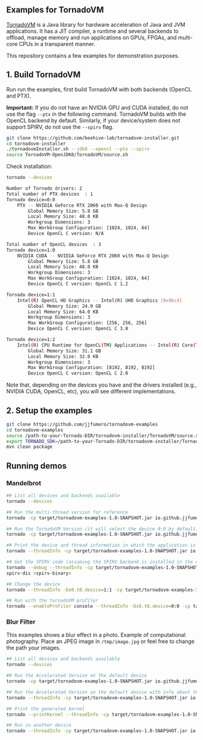 ## Examples for TornadoVM 

[TornadoVM](https://github.com/beehive-lab/TornadoVM) is a Java library for hardware acceleration of Java and JVM applications. 
It has a JIT compiler, a runtime and several backends to offload, manage memory and run applications on GPUs, FPGAs, and multi-core CPUs in a transparent manner. 

This repository contains a few examples for demonstration purposes. 

## 1. Build TornadoVM

Run run the examples, first build TornadoVM with both backends (OpenCL and PTX).


**Important:** If you do not have an NVIDIA GPU and CUDA installed, do not use the flag `--ptx` in the following command. 
TornadoVM builds with the OpenCL backend by default. 
Similarly, if your device/system does not support SPIRV, do not use the `--spirv` flag. 


```bash
git clone https://github.com/beehive-lab/tornadovm-installer.git 
cd tornadovm-installer
./tornadovmInstaller.sh --jdk8 --opencl --ptx --spirv
source TornadoVM-OpenJDK8/TornadoVM/source.sh
```

Check installation:

```bash
tornado --devices

Number of Tornado drivers: 2
Total number of PTX devices  : 1
Tornado device=0:0
	PTX -- NVIDIA GeForce RTX 2060 with Max-Q Design
		Global Memory Size: 5.8 GB
		Local Memory Size: 48.0 KB
		Workgroup Dimensions: 3
		Max WorkGroup Configuration: [1024, 1024, 64]
		Device OpenCL C version: N/A

Total number of OpenCL devices  : 3
Tornado device=1:0
	NVIDIA CUDA -- NVIDIA GeForce RTX 2060 with Max-Q Design
		Global Memory Size: 5.8 GB
		Local Memory Size: 48.0 KB
		Workgroup Dimensions: 3
		Max WorkGroup Configuration: [1024, 1024, 64]
		Device OpenCL C version: OpenCL C 1.2

Tornado device=1:1
	Intel(R) OpenCL HD Graphics -- Intel(R) UHD Graphics [0x9bc4]
		Global Memory Size: 24.9 GB
		Local Memory Size: 64.0 KB
		Workgroup Dimensions: 3
		Max WorkGroup Configuration: [256, 256, 256]
		Device OpenCL C version: OpenCL C 3.0

Tornado device=1:2
	Intel(R) CPU Runtime for OpenCL(TM) Applications -- Intel(R) Core(TM) i9-10885H CPU @ 2.40GHz
		Global Memory Size: 31.1 GB
		Local Memory Size: 32.0 KB
		Workgroup Dimensions: 3
		Max WorkGroup Configuration: [8192, 8192, 8192]
		Device OpenCL C version: OpenCL C 2.0
```


Note that, depending on the devices you have and the drivers installed (e.g., NVIDIA CUDA, OpenCL, etc), you will see different implementations. 



## 2. Setup the examples

```bash
git clone https://github.com/jjfumero/tornadovm-examples
cd tornadovm-examples
source /path-to-your-Tornado-DIR/tornadovm-installer/TornadoVM/source.sh
export TORNADO_SDK=/path-to-your-Tornado-DIR/tornadovm-installer/TornadoVM-OpenJDK8/TornadoVM/bin/sdk
mvn clean package
```

## Running demos

### Mandelbrot


```bash
## List all devices and backends available 
tornado --devices 

## Run the multi-thread version for reference 
tornado -cp target/tornadovm-examples-1.0-SNAPSHOT.jar io.github.jjfumero.Mandelbrot --mt

## Run the TornadoVM Version (it will select the device 0:0 by default)
tornado -cp target/tornadovm-examples-1.0-SNAPSHOT.jar io.github.jjfumero.Mandelbrot --tornado

## Print the device and thread information in which the application is running
tornado --threadInfo -cp target/tornadovm-examples-1.0-SNAPSHOT.jar io.github.jjfumero.Mandelbrot --tornado

## Get the SPIRV code (assuming the SPIRV backend is installed in the device 0:0)
tornado --debug --threadInfo -cp target/tornadovm-examples-1.0-SNAPSHOT.jar io.github.jjfumero.Mandelbrot --tornado
spirv-dis <spirv-binary> 

## Change the device
tornado --threadInfo -Ds0.t0.device=1:1 -cp target/tornadovm-examples-1.0-SNAPSHOT.jar io.github.jjfumero.Mandelbrot --tornado

## Run with the tornadoVM profiler
tornado --enableProfiler console --threadInfo -Ds0.t0.device=0:0 -cp target/tornadovm-examples-1.0-SNAPSHOT.jar io.github.jjfumero.Mandelbrot --tornado
```


### Blur Filter

This examples shows a blur effect in a photo. Example of computational photography. 
Place an JPEG image in `/tmp/image.jpg` or feel free to change the path your images. 


```bash
## List all devices and backends available 
tornado --devices 

## Run the Accelerated Version on the default device 
tornado -cp target/tornadovm-examples-1.0-SNAPSHOT.jar io.github.jjfumero.BlurFilter --tornado

## Run the Accelerated Version on the default device with info about the accelerator 
tornado --threadInfo -cp target/tornadovm-examples-1.0-SNAPSHOT.jar io.github.jjfumero.BlurFilter --tornado

## Print the generated kernel
tornado --printKernel --threadInfo -cp target/tornadovm-examples-1.0-SNAPSHOT.jar io.github.jjfumero.BlurFilter --tornado

## Run in another device
tornado --threadInfo -cp target/tornadovm-examples-1.0-SNAPSHOT.jar io.github.jjfumero.BlurFilter --tornado --device=1:1 
```

